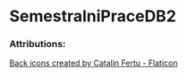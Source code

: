# SemestralniPraceDB2
### Attributions:
<a href="https://www.flaticon.com/free-icons/back" title="back icons">Back icons created by Catalin Fertu - Flaticon</a>
